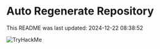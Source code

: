 # Auto Regenerate Repository

This README was last updated: 2024-12-22 08:38:52

 ![TryHackMe](https://tryhackme.com/badge/533634)